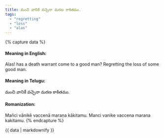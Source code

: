 ```yaml
---
title: మంచి వానికే వచ్చెనా మరణ కాకితము.
tags:
  - "regretting"
  - "loss"
  - "alas"
---
```


{% capture data %}
#### Meaning in English:
Alas! has a death warrant come to a good man?
Regretting the loss of some good man.

#### Meaning in Telugu:
మంచి వానికే వచ్చెనా మరణ కాకితము.

#### Romanization:
Man̄ci vānikē vaccenā maraṇa kākitamu.
Manci vanike vaccena marana kakitamu.
{% endcapture %}

{{ data | markdownify }}


